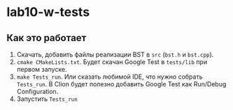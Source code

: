 # lab10-w-tests

## Как это работает

  1. Скачать, добавить файлы реализации BST в ``src`` (``bst.h`` и ``bst.cpp``).
  2. ``cmake CMakeLists.txt``. Будет скачан Google Test в ``tests/lib`` при первом запуске.
  3. ``make Tests_run``. Или сказать любимой IDE, что нужно собрать ``Tests_run``. В Clion будет полезно добавить Google Test как Run/Debug Configuration.
  4. Запустить ``Tests_run``